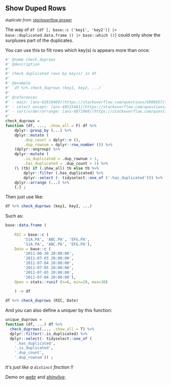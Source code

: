 
## Show Duped Rows

<sup>*duplicate from: [stachoverflow answer](https://stackoverflow.com/questions/6986657/find-duplicated-rows-based-on-2-columns-in-data-frame-in-r/78303407#78303407)*</sup>

The way of `df [df [, base::c ('key1', 'key2')] |> base::duplicated.data.frame () |> base::which ()]` could only show the surpluses part of the duplicates.

You can use this to filt rows which key(s) is appears more than once: 

~~~ r
#' @name check_duprows
#' @description 
#' 
#' check duplicated rows by key(s) in df
#' 
#' @example 
#' `df %>% check_duprows (key1, key2, ...)`
#' 
#' @references 
#' - main: [ans-62616469](https://stackoverflow.com/questions/6986657/find-duplicated-rows-based-on-2-columns-in-data-frame-in-r/62616469#62616469)
#' - select except: [ans-49515461](https://stackoverflow.com/questions/49515311/dplyr-select-all-variables-except-for-those-contained-in-vector/49515461#49515461)
#' - sort/order/arrange: [ans-6871968](https://stackoverflow.com/questions/1296646/sort-order-data-frame-rows-by-multiple-columns/6871968#6871968)
#' 
check_duprows = 
function (df, ..., .show_all = F) df %>% 
	dplyr::group_by (...) %>% 
	dplyr::mutate (
		.dup_count = dplyr::n (), 
		.dup_rownum = dplyr::row_number ()) %>% 
	(dplyr::ungroup) %>% 
	dplyr::mutate (
		.is_duplicated = .dup_rownum > 1, 
		.has_duplicated = .dup_count > 1) %>% 
	(\ (tb) if (.show_all) tb else tb %>% 
		dplyr::filter (.has_duplicated) %>% 
		dplyr::select (- tidyselect::one_of ('.has_duplicated'))) %>% 
	dplyr::arrange (...) %>% 
	{.} ;
~~~

Then just use like: 

~~~ r
df %>% check_duprows (key1, key2, ...)
~~~

Such as: 

~~~ r
base::data.frame (
	
	RIC = base::c (
		'S1A.PA', 'ABC.PA', 'EFG.PA', 
		'S1A.PA', 'ABC.PA', 'EFG.PA'), 
	Date = base::c (
		'2011-06-30 20:00:00', 
		'2011-07-03 20:00:00', 
		'2011-07-04 20:00:00', 
		'2011-07-05 20:00:00', 
		'2011-07-03 20:00:00', 
		'2011-07-04 20:00:00'), 
	Open = stats::runif (n=6, min=20, max=30)
	
	) -> df

df %>% check_duprows (RIC, Date)
~~~

And you can also define a uniquer by this function:  

~~~ R
unique_duprows = 
function (df, ...) df %>% 
  check_duprows(..., .show_all = T) %>% 
  dplyr::filter(!.is_duplicated) %>% 
  dplyr::select(- tidyselect::one_of (
    '.has_duplicated', 
    '.is_duplicated', 
    '.dup_count', 
    '.dup_rownum')) ;
~~~

*It's just like a `distinct` finction !!*

Demo on *[webr](https://webr.r-wasm.org/latest)* and *[shinylive](https://shinylive.io/r/editor/#code=NobwRAdghgtgpmAXGAxgCzig1gWgCYCuADgE4D2A7gM4B0ASmADSpkQAuc7SYANgJYAjElBIBPAAQAKGFADmJPmzYkAlAB0IGgMQBycQAFo8cekxYA+oVKUq2vfrxwqKBUTZ9W4u14i6TGbHErfhQoDjxxcmpxAQksOFFJKhVxPggggDNvb304AA9YIh44Hz8AAzwM8QBSAD5q-zNLYiiqKXjRAEZGcQ6AJh6aIZUy7N97EjgMuEmIFCdSvRxxGTTEcWAoCCocADY+3c7dgBZdgE4AXUk0JSIqRAB6B6o2KGwyADcZjJ5KGhQyDAHgBHAhOdysKgPc4ADl2uwArAB2B4ZNJ4fDEEJhOAY1o4ARQKi4nCsHB9HAAngEGDbHBpfBhKA4DLCeD0iA4EjQg5HU5nLT7Q4nc7qcbiZbE4ooNjifLzNzrTZ045nBGdBGnTpXG5sO6PZ6vd5fEg-P4AoGg8EebYPVXqhEAZk6nQeeCKohIOClmDYOCgPB4OA+Ij4UAExR28rgbhZZC9bDQZGJlNYrzSJIZXxl8btao1Wq09oLhzFfkl8bYD3jjm5ImEEFkcCVWx2uxhSM6Z3bOtu9yeLzeWE+31+FH+gJBYJeNqhnT63ZFz0rpJItcZrxZbLgXJsBNEOBgBB47iKO6pNNt7c73Zhgo7XfbZb0GlM2Ga1miAF4fBkCHMIXSSRKkGIYeioJNxwDHhxB-AAxFJKhqeofDUNh3R4T1EEQeQyGIcxYikIYaBSOoGg0NCMKwxAj1eDgpAotg0JoKxzABf9ZR-KiSGwoCVB6RjmNYqIIBpWCgg9HjECicxRJgAQZikFRSJQxjgMk7D-1w4gVPIzR0I0miCDokpJEEtgaD4KgP2xcJxJY-CRLE2pxG6VCmIstAiRsvhQjsn8HKINi8PYcQXM6XT3LMtQpDYAQUj4KokkgmhoJSOK5R4YlxAysj3Mowy0RPRTJBoLzrOCXycTwSLzO47CfRlKRlncPBREathsNYOBzDIJKdDK7zKr83EdGU2r9PqxB6y2JsiOGZC9LQkAaAAX3EABuCjNHFAAROAYDIbbCWJbC8CZGhWVgUzBP0ugAEkAGFxJO5tEBQBj9LQnQAGVOgAQRoAAFf6dB6HR-oAIUe4HQfBgBROCAHFYbB-K2F+gHUfBqGYZBtGdERlH8f49zdpxF6iTej6zK+jG+gABhdHAGd2HBHQZ8RGcQBmGZ5hm0fMnRGeZhmkRZx0ub53n+cFunhaZzoWfFhnjil-nZYE+WRaVsWWYRdWZd5uW0O+nXlYlw3pYFrXTfpxWLdVq3ZdJxiAHkiE4cTBzYe5pP-RKpAgL9dh6GA0i-Rmw6gPIvw5sVTf0lIcBcyptqQvK3wsKxWikB7Hp6cmOBUMBVouIA)*.

